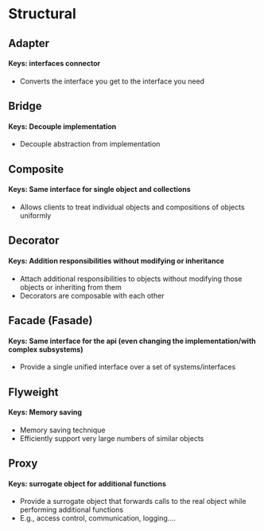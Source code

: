# Structural

## Adapter

#### Keys: interfaces connector

- Converts the interface you get to the interface you need

## Bridge

#### Keys: Decouple implementation

- Decouple abstraction from implementation

## Composite

#### Keys: Same interface for single object and collections

- Allows clients to treat individual objects and compositions of objects uniformly

## Decorator

#### Keys: Addition responsibilities without modifying or inheritance

- Attach additional responsibilities to objects without modifying those objects or inheriting from them
- Decorators are composable with each other

## Facade (Fasade)

#### Keys: Same interface for the api (even changing the implementation/with complex subsystems)

- Provide a single unified interface over a set of systems/interfaces

## Flyweight

#### Keys: Memory saving

- Memory saving technique
- Efficiently support very large numbers of similar objects

## Proxy

#### Keys: surrogate object for additional functions

- Provide a surrogate object that forwards calls to the real object while performing additional functions
- E.g., access control, communication, logging....
